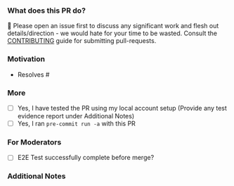 ### What does this PR do?

🛑 Please open an issue first to discuss any significant work and flesh out details/direction - we would hate for your time to be wasted.
Consult the [CONTRIBUTING](https://github.com/aws-ia/terraform-aws-eks-amplify-app/blob/main/.github/CONTRIBUTING.md#contributing-via-pull-requests) guide for submitting pull-requests.

<!-- A brief description of the change being made with this pull request. -->

### Motivation

<!-- What inspired you to submit this pull request? -->
- Resolves #<issue-number>

### More

- [ ] Yes, I have tested the PR using my local account setup (Provide any test evidence report under Additional Notes)
- [ ] Yes, I ran `pre-commit run -a` with this PR

### For Moderators

- [ ] E2E Test successfully complete before merge?

### Additional Notes

<!-- Anything else we should know when reviewing? -->

